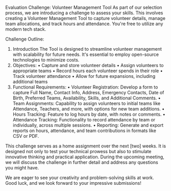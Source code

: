Evaluation Challenge: Volunteer Management Tool
As part of our selection process, we are introducing a challenge to assess your skills. This involves creating a Volunteer Management Tool to capture volunteer details, manage team allocations, and track hours and attendance. You're free to utilize any modern tech stack.

Challenge Outline:
1.	Introduction
The Tool is designed to streamline volunteer management with scalability for future needs. It's essential to employ open-source technologies to minimize costs.
2.	Objectives:
•	Capture and store volunteer details
•	Assign volunteers to appropriate teams
•	Record hours each volunteer spends in their role
•	Track volunteer attendance
•	Allow for future expansions, including additional teams
3.	Functional Requirements:
•	Volunteer Registration: Develop a form to capture Full Name, Contact Info, Address, Emergency Contacts, Date of Birth, Preferred Teams, Availability, Skills, and Additional Comments.
•	Team Assignments: Capability to assign volunteers to initial teams like Attendance, Teachers, and more, with options for new team additions.
•	Hours Tracking: Feature to log hours by date, with notes or comments.
•	Attendance Tracking: Functionality to record attendance by team or individually, across multiple sessions.
•	Reporting: Generate and export reports on hours, attendance, and team contributions in formats like CSV or PDF.

This challenge serves as a home assignment over the next [two] weeks. It is designed not only to test your technical prowess but also to stimulate innovative thinking and practical application. During the upcoming meeting, we will discuss the challenge in further detail and address any questions you might have.

We are eager to see your creativity and problem-solving skills at work. Good luck, and we look forward to your impressive submissions!